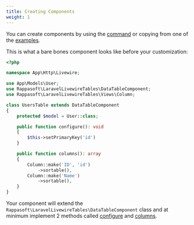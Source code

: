 ```yaml
---
title: Creating Components
weight: 1
---
```


You can create components by using the [command](../start/commands) or copying from one of the [examples](../examples/basic-example).

This is what a bare bones component looks like before your customization:

```php
<?php

namespace App\Http\Livewire;

use App\Models\User;
use Rappasoft\LaravelLivewireTables\DataTableComponent;
use Rappasoft\LaravelLivewireTables\Views\Column;

class UsersTable extends DataTableComponent
{
    protected $model = User::class;

    public function configure(): void
    {
        $this->setPrimaryKey('id')
    }

    public function columns(): array
    {
        Column::make('ID', 'id')
            ->sortable(),
        Column::make('Name')
            ->sortable(),
    }
}
```

Your component will extend the `Rappasoft\LaravelLivewireTables\DataTableComponent` class and at minimum implement 2 methods called [configure](./configuration) and [columns](../columns/creating-columns).

